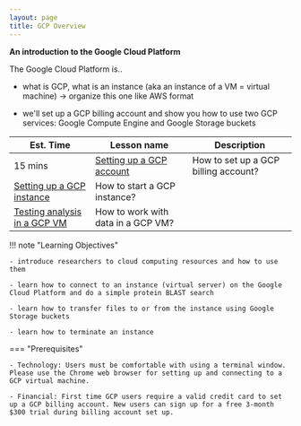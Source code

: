 ```yaml
---
layout: page
title: GCP Overview
---
```


**An introduction to the Google Cloud Platform**

The Google Cloud Platform is..

- what is GCP, what is an instance (aka an instance of a VM = virtual machine)
-> organize this one like AWS format

- we'll set up a GCP billing account and show you how to use two GCP services: Google Compute Engine and Google Storage buckets


Est. Time | Lesson name | Description
--- | --- | ---
15 mins  | [Setting up a GCP account](./gcp1.md) | How to set up a GCP billing account?
  | [Setting up a GCP instance](./gcp2.md) | How to start a GCP instance?
  | [Testing analysis in a GCP VM](./gcp3.md) | How to work with data in a GCP VM?


!!! note "Learning Objectives"

    - introduce researchers to cloud computing resources and how to use them

    - learn how to connect to an instance (virtual server) on the Google Cloud Platform and do a simple protein BLAST search

    - learn how to transfer files to or from the instance using Google Storage buckets

    - learn how to terminate an instance

=== "Prerequisites"

    - Technology: Users must be comfortable with using a terminal window. Please use the Chrome web browser for setting up and connecting to a GCP virtual machine.

    - Financial: First time GCP users require a valid credit card to set up a GCP billing account. New users can sign up for a free 3-month $300 trial during billing account set up.
